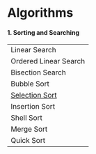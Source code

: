 # Algorithms

#### 1. Sorting and Searching
|                                                              |
|:------------------------------------------------------------ |
| Linear Search                                                |
| Ordered Linear Search                                        |
| Bisection Search                                             |
| Bubble Sort                                                  |
| [Selection Sort](https://github.com/shazzad-hasan/Algorithms/blob/main/Sorting%20and%20Searching/Selection_Sort.py) |
| Insertion Sort                                               |
| Shell Sort                                                   |
| Merge Sort                                                   |
| Quick Sort                                                   |

